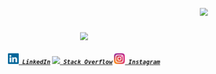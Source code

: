 <img align="right" src="https://visitor-badge.laobi.icu/badge?page_id=SinaAce.SinaAce">

<h1 align="center">
  <a href="https://git.io/typing-svg">
    <img src="https://readme-typing-svg.herokuapp.com/?lines=Hello,+There!+👋;This+is+Sina+Mohammadi....;Nice+to+meet+you!+💜&center=true&size=30">
  </a>
</h1>

<h5 align="center">
  <code><a href="https://www.linkedin.com/in/sinaedu11/" title="LinkedIn Profile"><img width="22" src="images/linkedin.svg"> LinkedIn</a></code>
  <code><a href="https://stackoverflow.com/users/12578260/osman-durdag" title="Telegram Profile"><img width="22" src="images/stackoverflow.svg"> Stack Overflow</a></code>
  <code><a href="https://www.instagram.com/osman__durdag/" title="Instagram Profile"><img width="22" src="images/instagram.svg"> Instagram</a></code>
</h5>
